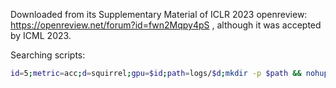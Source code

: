 Downloaded from its Supplementary Material of ICLR 2023 openreview: https://openreview.net/forum?id=fwn2Mqpy4pS , although it was accepted by ICML 2023.

Searching scripts:

```bash
id=5;metric=acc;d=squirrel;gpu=$id;path=logs/$d;mkdir -p $path && nohup python -u -m search --gpu=$gpu --metric=$metric --dataset=$d --n_trials=32 --n_jobs=2 > $path/$metric-$id.log &
```
